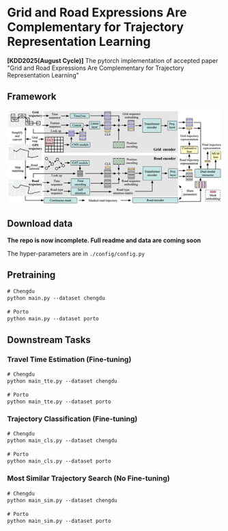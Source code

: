 # Grid and Road Expressions Are Complementary for Trajectory Representation Learning

**[KDD2025(August Cycle)]** The pytorch implementation of accepted paper "Grid and Road Expressions Are Complementary for Trajectory Representation Learning"

## Framework
<div align=center>
<img src="framework.png"/>
</div>


## Download data
**The repo is now incomplete. Full readme and data are coming soon**


The hyper-parameters are in `./config/config.py`

## Pretraining

```
# Chengdu
python main.py --dataset chengdu

# Porto
python main.py --dataset porto 
```

## Downstream Tasks

### Travel Time Estimation (Fine-tuning)
```
# Chengdu
python main_tte.py --dataset chengdu

# Porto
python main_tte.py --dataset porto 
```

### Trajectory Classification (Fine-tuning)
```
# Chengdu
python main_cls.py --dataset chengdu

# Porto
python main_cls.py --dataset porto 
```

### Most Similar Trajectory Search (No Fine-tuning)
```
# Chengdu
python main_sim.py --dataset chengdu

# Porto
python main_sim.py --dataset porto 
```
